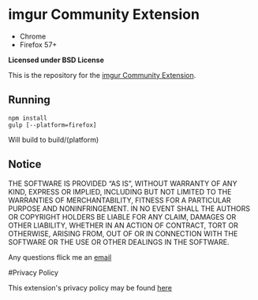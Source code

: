 # imgur Community Extension

* Chrome
* Firefox 57+

**Licensed under BSD License**

This is the repository for the [imgur Community Extension](https://chrome.google.com/webstore/detail/imgur-community-extension/ehoopddfhgaehhmphfcooacjdpmbjlao).

## Running

	npm install
	gulp [--platform=firefox]

Will build to build/(platform)

## Notice

THE SOFTWARE IS PROVIDED “AS IS”, WITHOUT WARRANTY OF ANY KIND, EXPRESS OR IMPLIED, INCLUDING BUT NOT LIMITED TO THE WARRANTIES OF MERCHANTABILITY, FITNESS FOR A PARTICULAR PURPOSE AND NONINFRINGEMENT. IN NO EVENT SHALL THE AUTHORS OR COPYRIGHT HOLDERS BE LIABLE FOR ANY CLAIM, DAMAGES OR OTHER LIABILITY, WHETHER IN AN ACTION OF CONTRACT, TORT OR OTHERWISE, ARISING FROM, OUT OF OR IN CONNECTION WITH THE SOFTWARE OR THE USE OR OTHER DEALINGS IN THE SOFTWARE.

Any questions flick me an [email](mailto:hasse.christopher@gmail.com)

#Privacy Policy

This extension's privacy policy may be found [here](https://github.com/chrhasse/imgur-Extension/blob/master/privacy.md)
